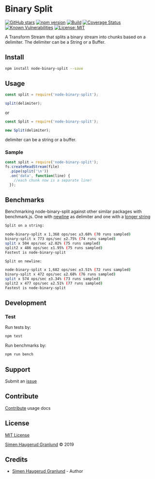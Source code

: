 # Binary Split

[![GitHub stars](https://img.shields.io/github/stars/hgranlund/node-binary-split.svg?style=social&label=Stars)](https://github.com/hgranlund/node-binary-split)
[![npm version](https://badge.fury.io/js/node-binary-split.svg)](https://badge.fury.io/js/node-binary-split)
[![Build](https://travis-ci.org/hgranlund/node-binary-split.png)](http://travis-ci.org/hgranlund/node-binary-split)
[![Coverage Status](https://coveralls.io/repos/github/hgranlund/node-binary-split/badge.svg?branch=master)](https://coveralls.io/github/hgranlund/node-binary-split?branch=master)
[![Known Vulnerabilities](https://snyk.io/test/github//hgranlund/node-binary-split/badge.svg)](https://snyk.io/test/github//hgranlund/node-binary-split)
[![License: MIT](https://img.shields.io/badge/License-MIT-yellow.svg)](https://opensource.org/licenses/MIT)

A Transform Stream that splits a binary stream into chunks based on a delimiter. The delimiter can be a String or a Buffer.

## Install

```bash
npm install node-binary-split --save
```

## Usage

```js
const split = require('node-binary-split');

split(delimiter);
```

or

```js
const Split = require('node-binary-split');

new Split(delimiter);
```

delimiter can be a string or a buffer.

### Sample

```javascript
const split = require('node-binary-split');
fs.createReadStream(file)
  .pipe(split('\n'))
  .on('data', function(line) {
    //each chunk now is a separate line!
  });
```

## Benchmarks

Benchmarking node-binary-split against other similar packages with benchmark.js. One with [newline](https://raw.githubusercontent.com/hgranlund/node-binary-split/master/bench/benchmark.js) as delimiter and one with a [longer string](https://raw.githubusercontent.com/hgranlund/node-binary-split/master/bench/benchmark-string.js)

```bash
Split on a string:

node-binary-split x 1,368 ops/sec ±3.68% (70 runs sampled)
binary-split x 773 ops/sec ±2.75% (74 runs sampled)
split x 504 ops/sec ±2.02% (75 runs sampled)
split2 x 486 ops/sec ±1.95% (75 runs sampled)
Fastest is node-binary-split
```

```bash
Split on newline:

node-binary-split x 1,682 ops/sec ±3.51% (72 runs sampled)
binary-split x 472 ops/sec ±2.68% (76 runs sampled)
split x 574 ops/sec ±3.34% (73 runs sampled)
split2 x 477 ops/sec ±2.51% (77 runs sampled)
Fastest is node-binary-split
```

## Development

### Test

Run tests by:

```bash
npm test
```

Run benchmarks by:

```bash
npm run bench
```

## Support

Submit an [issue](https://github.com/hgranlund/node-binary-split/issues/new)

## Contribute

[Contribute](https://github.com/hgranlund/node-binary-split/blob/master/CONTRIBUTING.md) usage docs

## License

[MIT License](https://github.com/hgranlund/node-binary-split/blob/master/LICENSE)

[Simen Haugerud Granlund](https://hgranlund.com) © 2019

## Credits

- [Simen Haugerud Granlund](https://hgranlund.com) - Author
